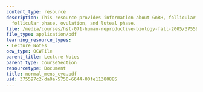 ```yaml
---
content_type: resource
description: This resource provides information about GnRH, follicular development,
  follicular phase, ovulation, and luteal phase.
file: /media/courses/hst-071-human-reproductive-biology-fall-2005/375597c2da0a5750664400fe11380885_normal_mens_cyc.pdf
file_type: application/pdf
learning_resource_types:
- Lecture Notes
ocw_type: OCWFile
parent_title: Lecture Notes
parent_type: CourseSection
resourcetype: Document
title: normal_mens_cyc.pdf
uid: 375597c2-da0a-5750-6644-00fe11380885
---
```

